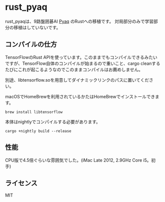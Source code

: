 # rust_pyaq
rust_pyaqは、9路盤囲碁AI [Pyaq](https://github.com/ymgaq/Pyaq) のRustへの移植です。
対局部分のみで学習部分の移植はしていないです。

## コンパイルの仕方
TensorFlowのRust APIを使っています。このままでもコンパイルできるみたいですが、TensorFlow自体のコンパイルが始まるので重いこと、cargo cleanするたびにこれが起こるようなのでこのままコンパイルはお薦めしません。

別途、libtensorflow.soを用意してダイナミックリンクのパスに置いてください。

macOSでHomeBrewを利用されているかたはHomeBrewでインストールできます。

```
brew install libtensorflow
```

本体はnightlyでコンパイルする必要があります。
```
cargo +nightly build --release
```

## 性能
CPU版で4.5倍ぐらいな雰囲気でした。(iMac Late 2012, 2.9GHz Core i5。初手)

## ライセンス
MIT
